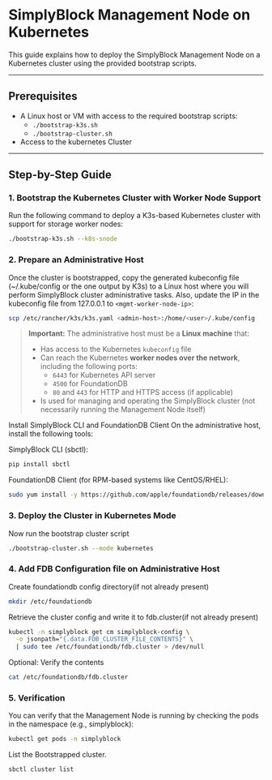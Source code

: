# SimplyBlock Management Node on Kubernetes

This guide explains how to deploy the SimplyBlock Management Node on a Kubernetes cluster using the provided bootstrap scripts.

---

## Prerequisites

- A Linux host or VM with access to the required bootstrap scripts:
  - `./bootstrap-k3s.sh`
  - `./bootstrap-cluster.sh`
- Access to the kubernetes Cluster

---

## Step-by-Step Guide

### 1. Bootstrap the Kubernetes Cluster with Worker Node Support

Run the following command to deploy a K3s-based Kubernetes cluster with support for storage worker nodes:

```bash
./bootstrap-k3s.sh --k8s-snode
```

### 2. Prepare an Administrative Host

Once the cluster is bootstrapped, copy the generated kubeconfig file (~/.kube/config or the one output by K3s) to a Linux host where you will perform SimplyBlock cluster administrative tasks. Also, update the IP in the kubeconfig file from 127.0.0.1 to ``<mgmt-worker-node-ip>``:

```bash
scp /etc/rancher/k3s/k3s.yaml <admin-host>:/home/<user>/.kube/config
```

> **Important:** The administrative host must be a **Linux machine** that:
>
> - Has access to the Kubernetes `kubeconfig` file  
> - Can reach the Kubernetes **worker nodes over the network**, including the following ports:
>   - `6443` for Kubernetes API server  
>   - `4500` for FoundationDB  
>   - `80` and `443` for HTTP and HTTPS access (if applicable)  
> - Is used for managing and operating the SimplyBlock cluster (not necessarily running the Management Node itself)

Install SimplyBlock CLI and FoundationDB Client
On the administrative host, install the following tools:

SimplyBlock CLI (sbctl):

```bash
pip install sbctl
```

FoundationDB Client (for RPM-based systems like CentOS/RHEL):

```bash
sudo yum install -y https://github.com/apple/foundationdb/releases/download/7.3.3/foundationdb-clients-7.3.3-1.el7.x86_64.rpm
```


### 3. Deploy the Cluster in Kubernetes Mode
Now run the bootstrap cluster script
```bash
./bootstrap-cluster.sh --mode kubernetes
```

### 4. Add FDB Configuration file on Administrative Host

Create foundationdb config directory(if not already present)

```bash
mkdir /etc/foundationdb
```

Retrieve the cluster config and write it to fdb.cluster(if not already present)

```bash
kubectl -n simplyblock get cm simplyblock-config \
  -o jsonpath="{.data.FDB_CLUSTER_FILE_CONTENTS}" \
  | sudo tee /etc/foundationdb/fdb.cluster > /dev/null
```

Optional: Verify the contents

```bash
cat /etc/foundationdb/fdb.cluster
```

### 5. Verification
You can verify that the Management Node is running by checking the pods in the namespace (e.g., simplyblock):

```bash
kubectl get pods -n simplyblock
```

List the Bootstrapped cluster.

```bash
sbctl cluster list
```
